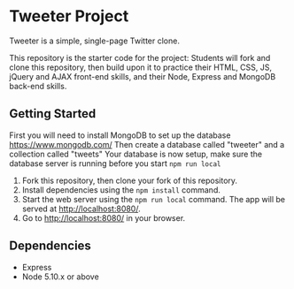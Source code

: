 # Tweeter Project

Tweeter is a simple, single-page Twitter clone.

This repository is the starter code for the project: Students will fork and clone this repository, then build upon it to practice their HTML, CSS, JS, jQuery and AJAX front-end skills, and their Node, Express and MongoDB back-end skills.

## Getting Started

First you will need to install MongoDB to set up the database https://www.mongodb.com/
Then create a database called "tweeter" and a collection called "tweets"
Your database is now setup, make sure the database server is running before you start `npm run local`

1.  Fork this repository, then clone your fork of this repository.
2.  Install dependencies using the `npm install` command.
3.  Start the web server using the `npm run local` command. The app will be served at <http://localhost:8080/>.
4.  Go to <http://localhost:8080/> in your browser.

## Dependencies

-   Express
-   Node 5.10.x or above
